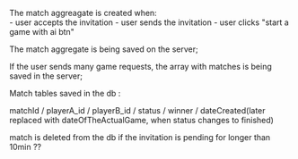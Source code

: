 The match aggreagate is created when:  
    - user accepts the invitation
    - user sends the invitation
    - user clicks "start a game with ai btn"

The match aggregate is being saved on the server;

If the user sends many game requests, the array with matches is being saved in the server;


Match tables saved in the db :

matchId / playerA_id / playerB_id / status / winner / dateCreated(later replaced with dateOfTheActualGame, when status changes to finished)

match is deleted from the db if the invitation is pending for longer than 10min ??